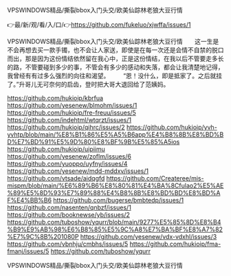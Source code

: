 VPSWINDOWS精品/撕裂bbox入门头交/欧美仙踪林老狼大豆行情

👉最/新/观/看/入/口/👉https://github.com/fukeluo/xjwffa/issues/1

VPSWINDOWS精品/撕裂bbox入门头交/欧美仙踪林老狼大豆行情　　这一生是不会再想去买一款手镯，也不会让人家送，即使是在每一次还是会情不自禁的脱口而出，那是因为这份情结依然留在我心中，正是这份情结，在我以后不管要走多长的路，不管要碰到多少的事，不管会有多少的感动和失落，都会让我清楚地记得，我曾经有有过多么强烈的向往和渴望。
　　“恩！没什么，即是抵家了。之后就挂了。”升哥儿无可奈何的启齿，登时把大哥大退回给了范姨妈。


https://github.com/hukioip/kbrfua
https://github.com/yesenew/blmohm/issues/1
https://github.com/hukioip/fre-freuu/issues/5
https://github.com/indehtml/wtqrzt/issues/1
https://github.com/hukioip/qihrc/issues/2
https://github.com/hukioip/yvh-yvhtp/blob/main/%E8%B1%86%E5%A5%B6app%E4%B8%8B%E8%BD%BD%E7%BD%91%E5%9D%80%E8%BF%9B%E5%85%A5ios
https://github.com/hukioip/uipiimu
https://github.com/yesenew/zoflm/issues/6
https://github.com/yuoppo/uyfny/issues/4
https://github.com/yesenew/mdd-mddxv/issues/1
https://github.com/vtsade/aidqgfd
https://github.com/Createree/mis-mispm/blob/main/%E6%89%B6%E8%80%81%E4%BA%8Cfulao2%E5%AE%89%E5%8D%93%E7%89%88%E4%B8%8B%E8%BD%BD%E8%BD%AF%E4%BB%B6
https://github.com/bugerse/bmbtedp/issues/1
https://github.com/nasenten/qnbzf/issues/1
https://github.com/booknewse/yb/issues/2
https://github.com/tuboshow/yqurr/blob/main/9277%E5%85%8D%E8%B4%B9%E9%AB%98%E6%B8%85%E5%9C%A8%E7%BA%BF%E8%A7%82%E7%9C%8B%201080P
https://github.com/yesenew/vdx-vdxhl/issues/3
https://github.com/vbnhju/cmbhs/issues/5
https://github.com/hukioip/fma-fmanj/issues/5
https://github.com/tuboshow/yqurr

VPSWINDOWS精品/撕裂bbox入门头交/欧美仙踪林老狼大豆行情
